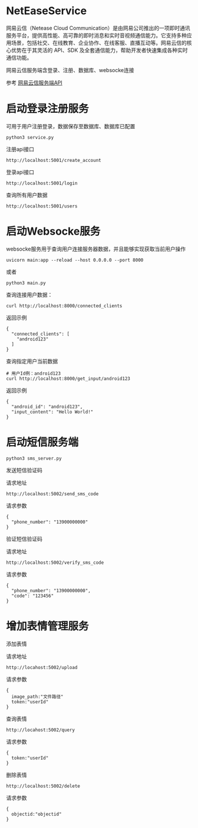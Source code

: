 # NetEaseService
网易云信（Netease Cloud Communication）是由网易公司推出的一项即时通讯服务平台，提供高性能、高可靠的即时消息和实时音视频通信能力。它支持多种应用场景，包括社交、在线教育、企业协作、在线客服、直播互动等。网易云信的核心优势在于其灵活的 API、SDK 及全套通信能力，帮助开发者快速集成各种实时通信功能。

网易云信服务端含登录、注册、数据库、websocke连接

参考 [网易云信服务端API](https://doc.yunxin.163.com/messaging2/server-apis/jA1MTQ4MDU?platform=server)

# 启动登录注册服务
可用于用户注册登录，数据保存至数据库、数据库已配置
```
python3 service.py
```
注册api接口
```
http://localhost:5001/create_account
```
登录api接口
```
http://localhost:5001/login
```
查询所有用户数据
```
http://localhost:5001/users
```
# 启动Websocke服务
websocke服务用于查询用户连接服务器数据，并且能够实现获取当前用户操作
```
uvicorn main:app --reload --host 0.0.0.0 --port 8000
```
或者
```
python3 main.py
```
查询连接用户数据：
```
curl http://localhost:8000/connected_clients
```
返回示例
```
{
  "connected_clients": [
    "android123"
  ]
}
```
查询指定用户当前数据
```
# 用户Id例：android123
curl http://localhost:8000/get_input/android123
```
返回示例
```
{
  "android_id": "android123",
  "input_content": "Hello World!"
}
```
# 启动短信服务端
```
python3 sms_server.py
```
发送短信验证码

请求地址
```
http://localhost:5002/send_sms_code
```
请求参数
```
{
  "phone_number": "13900000000"
}
```
验证短信验证码

请求地址
```
http://localhost:5002/verify_sms_code
```
请求参数
```
{
  "phone_number": "13900000000",
  "code": "123456"
}
```
# 增加表情管理服务
添加表情

请求地址
```
http://locahost:5002/upload
```
请求参数
```
{
  image_path:"文件路径"
  token:"userId"
}
```
查询表情
```
http://locahost:5002/query
```
请求参数
```
{
  token:"userId"
}
```
删除表情
```
http://localhost:5002/delete
```
请求参数
```
{
  objectid:"objectid"
}
```
